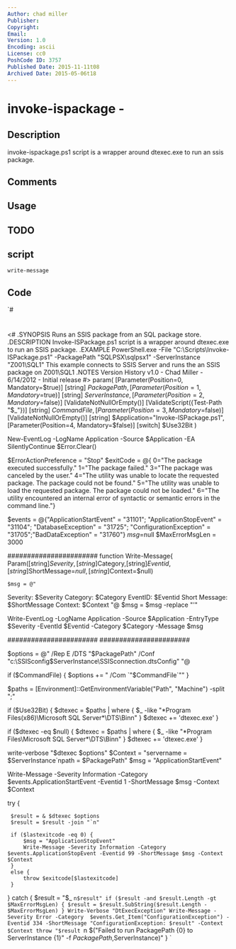 ```yaml
---
Author: chad miller
Publisher: 
Copyright: 
Email: 
Version: 1.0
Encoding: ascii
License: cc0
PoshCode ID: 3757
Published Date: 2015-11-11t08
Archived Date: 2015-05-06t18
---
```


# invoke-ispackage - 

## Description

invoke-ispackage.ps1 script is a wrapper around dtexec.exe to run an ssis package.

## Comments



## Usage



## TODO



## script

`write-message`

## Code

`#
 #
 <#
 .SYNOPSIS
 Runs an SSIS package from an SQL package store.
 .DESCRIPTION
 Invoke-ISPackage.ps1 script is a wrapper around dtexec.exe to run an SSIS package.
 .EXAMPLE
 PowerShell.exe -File "C:\Scripts\Invoke-ISPackage.ps1" -PackagePath "SQLPSX\sqlpsx1" -ServerInstance "Z001\SQL1"
 This example connects to SSIS Server  and runs the an SSIS package on Z001\SQL1
 .NOTES
 Version History
 v1.0   - Chad Miller - 6/14/2012 - Initial release
 #>
 param(
 [Parameter(Position=0, Mandatory=$true)]
 [string]
 $PackagePath,
 [Parameter(Position=1, Mandatory=$true)]
 [string]
 $ServerInstance,
 [Parameter(Position=2, Mandatory=$false)]
 [ValidateNotNullOrEmpty()]
 [ValidateScript({Test-Path "$_"})]
 [string]
 $CommandFile,
 [Parameter(Position=3, Mandatory=$false)]
 [ValidateNotNullOrEmpty()]
 [string]
 $Application="Invoke-ISPackage.ps1",
 [Parameter(Position=4, Mandatory=$false)]
 [switch]
 $Use32Bit
 )
 
 
 New-EventLog -LogName Application -Source $Application -EA SilentlyContinue
 $Error.Clear()
 
 $ErrorActionPreference = "Stop"
 $exitCode = @{
 0="The package executed successfully."
 1="The package failed."
 3="The package was canceled by the user."
 4="The utility was unable to locate the requested package. The package could not be found."
 5="The utility was unable to load the requested package. The package could not be loaded."
 6="The utility encountered an internal error of syntactic or semantic errors in the command line."}
 
 $events = @{"ApplicationStartEvent" = "31101"; "ApplicationStopEvent" = "31104"; "DatabaseException" = "31725"; "ConfigurationException" = "31705";"BadDataException" = "31760"}
 $msg =$null
 $MaxErrorMsgLen = 3000
 
 #######################
 function Write-Message{
 Param([string]$Severity,[string]$Category,[string]$Eventid,[string]$ShortMessage=$null,[string]$Context=$null)
    
    $msg = @"
 Severity: $Severity
 Category: $Category
 EventID: $Eventid
 Short Message: $ShortMessage
 Context: $Context
 "@
    $msg = $msg -replace "'"
      
   Write-EventLog -LogName Application -Source $Application -EntryType $Severity -EventId $Eventid -Category $Category -Message $msg              
 
 
 #######################
 #######################
 
 $options = @"
 /Rep E /DTS "$PackagePath" /Conf "c:\SSISconfig\$ServerInstance\SSISconnection.dtsConfig"
 "@
 
 if ($CommandFile) {
     $options += " /Com `"$CommandFile`""
 }
 
 $paths = [Environment]::GetEnvironmentVariable("Path", "Machine") -split ";"
 
 if ($Use32Bit) {
     $dtexec = $paths | where { $_ -like "*Program Files(x86)\Microsoft SQL Server\*\DTS\Binn\" }
     $dtexec += 'dtexec.exe'
 }
 
 if ($dtexec -eq $null) {
     $dtexec = $paths | where { $_ -like "*Program Files\Microsoft SQL Server\*\DTS\Binn\" }
     $dtexec += 'dtexec.exe'
 }
 
 write-verbose "$dtexec $options"
 $Context = "servername = $ServerInstance`npath = $PackagePath"
 $msg = "ApplicationStartEvent"
 
 Write-Message -Severity Information -Category $events.ApplicationStartEvent -Eventid 1 -ShortMessage $msg -Context $Context
 
 try {
     
     $result = & $dtexec $options
     $result = $result -join "`n"
 
     if ($lastexitcode -eq 0) {
         $msg = "ApplicationStopEvent"
         Write-Message -Severity Information -Category $events.ApplicationStopEvent -Eventid 99 -ShortMessage $msg -Context $Context
     }
     else {
         throw $exitcode[$lastexitcode]
     }
 }
 catch {
     $result = "$_ `n$result"
     if ($result -and $result.Length -gt $MaxErrorMsgLen) {
         $result = $result.SubString($result.Length - $MaxErrorMsgLen)
     }
     Write-Verbose "DtExecException"
     Write-Message -Severity Error -Category  $events.Get_Item("ConfigurationException") -Eventid 334 -ShortMessage "ConfigurationException: $result" -Context $Context
     throw "$result `n $("Failed to run PackagePath {0} to ServerInstance {1}" -f $PackagePath,$ServerInstance)"
 }
`

